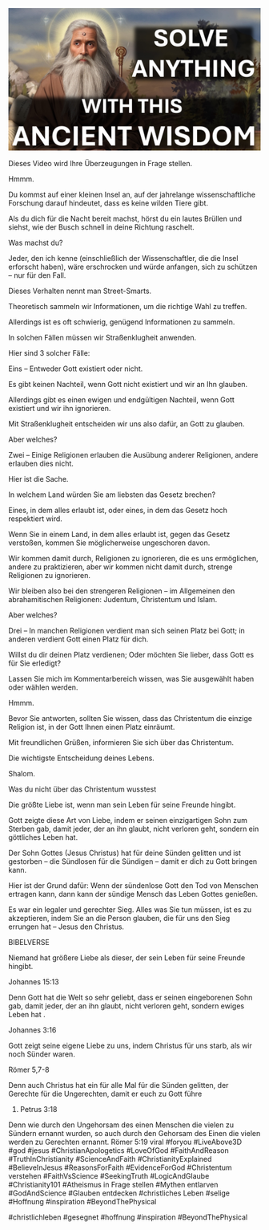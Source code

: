![Video cover image](../cover.jpg "cover photo")

Dieses Video wird Ihre Überzeugungen in Frage stellen.

Hmmm.

Du kommst auf einer kleinen Insel an, auf der jahrelange wissenschaftliche Forschung darauf hindeutet, dass es keine wilden Tiere gibt.

Als du dich für die Nacht bereit machst, hörst du ein lautes Brüllen und siehst, wie der Busch schnell in deine Richtung raschelt.

Was machst du?

Jeder, den ich kenne (einschließlich der Wissenschaftler, die die Insel erforscht haben), wäre erschrocken und würde anfangen, sich zu schützen – nur für den Fall.

Dieses Verhalten nennt man Street-Smarts.

Theoretisch sammeln wir Informationen, um die richtige Wahl zu treffen.

Allerdings ist es oft schwierig, genügend Informationen zu sammeln.

In solchen Fällen müssen wir Straßenklugheit anwenden.

Hier sind 3 solcher Fälle:

Eins – Entweder Gott existiert oder nicht.

Es gibt keinen Nachteil, wenn Gott nicht existiert und wir an Ihn glauben.

Allerdings gibt es einen ewigen und endgültigen Nachteil, wenn Gott existiert und wir ihn ignorieren.

Mit Straßenklugheit entscheiden wir uns also dafür, an Gott zu glauben.

Aber welches?

Zwei – Einige Religionen erlauben die Ausübung anderer Religionen, andere erlauben dies nicht.

Hier ist die Sache.

In welchem ​​Land würden Sie am liebsten das Gesetz brechen?

Eines, in dem alles erlaubt ist, oder eines, in dem das Gesetz hoch respektiert wird.

Wenn Sie in einem Land, in dem alles erlaubt ist, gegen das Gesetz verstoßen, kommen Sie möglicherweise ungeschoren davon.

Wir kommen damit durch, Religionen zu ignorieren, die es uns ermöglichen, andere zu praktizieren, aber wir kommen nicht damit durch, strenge Religionen zu ignorieren.

Wir bleiben also bei den strengeren Religionen – im Allgemeinen den abrahamitischen Religionen: Judentum, Christentum und Islam.

Aber welches?

Drei – In manchen Religionen verdient man sich seinen Platz bei Gott; in anderen verdient Gott einen Platz für dich.

Willst du dir deinen Platz verdienen; Oder möchten Sie lieber, dass Gott es für Sie erledigt?

Lassen Sie mich im Kommentarbereich wissen, was Sie ausgewählt haben oder wählen werden.

Hmmm.

Bevor Sie antworten, sollten Sie wissen, dass das Christentum die einzige Religion ist, in der Gott Ihnen einen Platz einräumt.

Mit freundlichen Grüßen, informieren Sie sich über das Christentum.

Die wichtigste Entscheidung deines Lebens.

Shalom.

Was du nicht über das Christentum wusstest

Die größte Liebe ist, wenn man sein Leben für seine Freunde hingibt.

Gott zeigte diese Art von Liebe, indem er seinen einzigartigen Sohn zum Sterben gab, damit jeder, der an ihn glaubt, nicht verloren geht, sondern ein göttliches Leben hat.

Der Sohn Gottes (Jesus Christus) hat für deine Sünden gelitten und ist gestorben – die Sündlosen für die Sündigen – damit er dich zu Gott bringen kann.

Hier ist der Grund dafür: Wenn der sündenlose Gott den Tod von Menschen ertragen kann, dann kann der sündige Mensch das Leben Gottes genießen.

Es war ein legaler und gerechter Sieg. Alles was Sie tun müssen, ist es zu akzeptieren, indem Sie an die Person glauben, die für uns den Sieg errungen hat – Jesus den Christus.

BIBELVERSE

Niemand hat größere Liebe als dieser, der sein Leben für seine Freunde hingibt.

Johannes 15:13

Denn Gott hat die Welt so sehr geliebt, dass er seinen eingeborenen Sohn gab, damit jeder, der an ihn glaubt, nicht verloren geht, sondern ewiges Leben hat .

Johannes 3:16

Gott zeigt seine eigene Liebe zu uns, indem Christus für uns starb, als wir noch Sünder waren.

Römer 5,7-8

Denn auch Christus hat ein für alle Mal für die Sünden gelitten, der Gerechte für die Ungerechten, damit er euch zu Gott führe

1. Petrus 3:18

Denn wie durch den Ungehorsam des einen Menschen die vielen zu Sündern ernannt wurden, so auch durch den Gehorsam des Einen die vielen werden zu Gerechten ernannt. Römer 5:19 viral #foryou #LiveAbove3D #god #jesus #ChristianApologetics #LoveOfGod #FaithAndReason #TruthInChristianity #ScienceAndFaith #ChristianityExplained #BelieveInJesus #ReasonsForFaith #EvidenceForGod #Christentum verstehen #FaithVsScience #SeekingTruth #LogicAndGlaube #Christianity101 #Atheismus in Frage stellen #Mythen entlarven #GodAndScience #Glauben entdecken #christliches Leben #selige #Hoffnung #inspiration #BeyondThePhysical

#christlichleben #gesegnet #hoffnung #inspiration #BeyondThePhysical